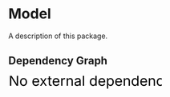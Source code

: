# Model

A description of this package.

## Dependency Graph

![Dependencies](images/dependencies.svg?raw=true "Dependencies")
